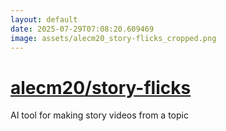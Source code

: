 ```yaml
---
layout: default
date: 2025-07-29T07:08:20.609469
image: assets/alecm20_story-flicks_cropped.png
---
```


# [alecm20/story-flicks](https://github.com/alecm20/story-flicks)

AI tool for making story videos from a topic
